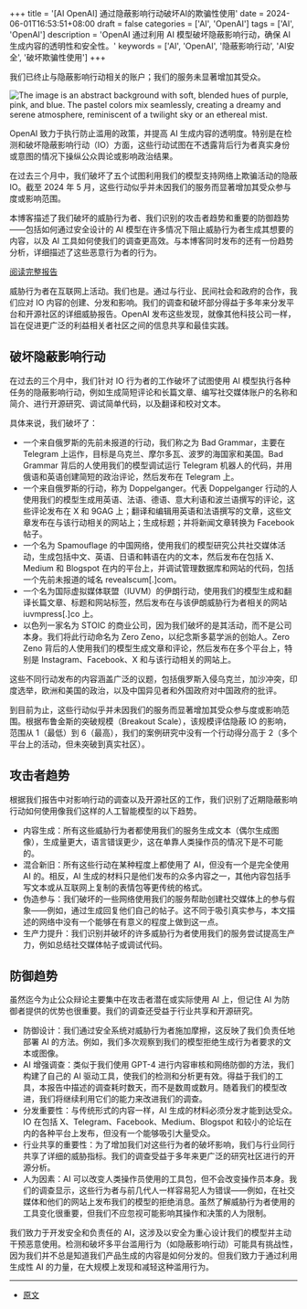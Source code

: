 +++
title = '[AI OpenAI] 通过隐蔽影响行动破坏AI的欺骗性使用'
date = 2024-06-01T16:53:51+08:00
draft = false
categories = ['AI', 'OpenAI']
tags = ['AI', 'OpenAI']
description = 'OpenAI 通过利用 AI 模型破坏隐蔽影响行动，确保 AI 生成内容的透明性和安全性。'
keywords = ['AI', 'OpenAI', '隐蔽影响行动', 'AI安全', '破坏欺骗性使用']
+++

我们已终止与隐蔽影响行动相关的账户；我们的服务未显著增加其受众。

![The image is an abstract background with soft, blended hues of purple, pink, and blue. The pastel colors mix seamlessly, creating a dreamy and serene atmosphere, reminiscent of a twilight sky or an ethereal mist.](https://images.ctfassets.net/kftzwdyauwt9/4oeOcYU7pdkkcl4y3sjZOr/4122e73e2f9fc8d6522fbc4025dbf7af/IO_Blog_Image.png?w=1920&q=90&fm=webp)

OpenAI 致力于执行防止滥用的政策，并提高 AI 生成内容的透明度。特别是在检测和破坏隐蔽影响行动（IO）方面，这些行动试图在不透露背后行为者真实身份或意图的情况下操纵公众舆论或影响政治结果。

在过去三个月中，我们破坏了五个试图利用我们的模型支持网络上欺骗活动的隐蔽 IO。截至 2024 年 5 月，这些行动似乎并未因我们的服务而显著增加其受众参与度或影响范围。

本博客描述了我们破坏的威胁行为者、我们识别的攻击者趋势和重要的防御趋势——包括如何通过安全设计的 AI 模型在许多情况下阻止威胁行为者生成其想要的内容，以及 AI 工具如何使我们的调查更高效。与本博客同时发布的还有一份趋势分析，详细描述了这些恶意行为者的行为。

[阅读完整报告](https://downloads.ctfassets.net/kftzwdyauwt9/5IMxzTmUclSOAcWUXbkVrK/3cfab518e6b10789ab8843bcca18b633/Threat_Intel_Report.pdf)

威胁行为者在互联网上活动。我们也是。通过与行业、民间社会和政府的合作，我们应对 IO 内容的创建、分发和影响。我们的调查和破坏部分得益于多年来分发平台和开源社区的详细威胁报告。OpenAI 发布这些发现，就像其他科技公司一样，旨在促进更广泛的利益相关者社区之间的信息共享和最佳实践。

## 破坏隐蔽影响行动
在过去的三个月中，我们针对 IO 行为者的工作破坏了试图使用 AI 模型执行各种任务的隐蔽影响行动，例如生成简短评论和长篇文章、编写社交媒体账户的名称和简介、进行开源研究、调试简单代码，以及翻译和校对文本。

具体来说，我们破坏了：

- 一个来自俄罗斯的先前未报道的行动，我们称之为 Bad Grammar，主要在 Telegram 上运作，目标是乌克兰、摩尔多瓦、波罗的海国家和美国。Bad Grammar 背后的人使用我们的模型调试运行 Telegram 机器人的代码，并用俄语和英语创建简短的政治评论，然后发布在 Telegram 上。
- 一个来自俄罗斯的行动，称为 Doppelganger。代表 Doppelganger 行动的人使用我们的模型生成用英语、法语、德语、意大利语和波兰语撰写的评论，这些评论发布在 X 和 9GAG 上；翻译和编辑用英语和法语撰写的文章，这些文章发布在与该行动相关的网站上；生成标题；并将新闻文章转换为 Facebook 帖子。
- 一个名为 Spamouflage 的中国网络，使用我们的模型研究公共社交媒体活动，生成包括中文、英语、日语和韩语在内的文本，然后发布在包括 X、Medium 和 Blogspot 在内的平台上，并调试管理数据库和网站的代码，包括一个先前未报道的域名 revealscum[.]com。
- 一个名为国际虚拟媒体联盟（IUVM）的伊朗行动，使用我们的模型生成和翻译长篇文章、标题和网站标签，然后发布在与该伊朗威胁行为者相关的网站 iuvmpress[.]co 上。
- 以色列一家名为 STOIC 的商业公司，因为我们破坏的是其活动，而不是公司本身。我们将此行动命名为 Zero Zeno，以纪念斯多葛学派的创始人。Zero Zeno 背后的人使用我们的模型生成文章和评论，然后发布在多个平台上，特别是 Instagram、Facebook、X 和与该行动相关的网站上。

这些不同行动发布的内容涵盖广泛的议题，包括俄罗斯入侵乌克兰，加沙冲突，印度选举，欧洲和美国的政治，以及中国异见者和外国政府对中国政府的批评。

到目前为止，这些行动似乎并未因我们的服务而显著增加其受众参与度或影响范围。根据布鲁金斯的突破规模（Breakout Scale），该规模评估隐蔽 IO 的影响，范围从 1（最低）到 6（最高），我们的案例研究中没有一个行动得分高于 2（多个平台上的活动，但未突破到真实社区）。

## 攻击者趋势
根据我们报告中对影响行动的调查以及开源社区的工作，我们识别了近期隐蔽影响行动如何使用像我们这样的人工智能模型的以下趋势。

- 内容生成：所有这些威胁行为者都使用我们的服务生成文本（偶尔生成图像），生成量更大，语言错误更少，这在单靠人类操作员的情况下是不可能的。
- 混合新旧：所有这些行动在某种程度上都使用了 AI，但没有一个是完全使用 AI 的。相反，AI 生成的材料只是他们发布的众多内容之一，其他内容包括手写文本或从互联网上复制的表情包等更传统的格式。
- 伪造参与：我们破坏的一些网络使用我们的服务帮助创建社交媒体上的参与假象——例如，通过生成回复他们自己的帖子。这不同于吸引真实参与，本文描述的网络中没有一个能够在有意义的程度上做到这一点。
- 生产力提升：我们识别并破坏的许多威胁行为者使用我们的服务尝试提高生产力，例如总结社交媒体帖子或调试代码。

## 防御趋势
虽然迄今为止公众辩论主要集中在攻击者潜在或实际使用 AI 上，但记住 AI 为防御者提供的优势也很重要。我们的调查还受益于行业共享和开源研究。

- 防御设计：我们通过安全系统对威胁行为者施加摩擦，这反映了我们负责任地部署 AI 的方法。例如，我们多次观察到我们的模型拒绝生成行为者要求的文本或图像。
- AI 增强调查：类似于我们使用 GPT-4 进行内容审核和网络防御的方法，我们构建了自己的 AI 驱动工具，使我们的检测和分析更有效。得益于我们的工具，本报告中描述的调查耗时数天，而不是数周或数月。随着我们的模型改进，我们将继续利用它们的能力来改进我们的调查。
- 分发重要性：与传统形式的内容一样，AI 生成的材料必须分发才能到达受众。IO 在包括 X、Telegram、Facebook、Medium、Blogspot 和较小的论坛在内的各种平台上发布，但没有一个能够吸引大量受众。
- 行业共享的重要性：为了增加我们对这些行为者的破坏影响，我们与行业同行共享了详细的威胁指标。我们的调查受益于多年来更广泛的研究社区进行的开源分析。
- 人为因素：AI 可以改变人类操作员使用的工具包，但不会改变操作员本身。我们的调查显示，这些行为者与前几代人一样容易犯人为错误——例如，在社交媒体和他们的网站上发布我们的模型的拒绝消息。虽然了解威胁行为者使用的工具变化很重要，但我们不应忽视可能影响其操作和决策的人为限制。

我们致力于开发安全和负责任的 AI，这涉及以安全为重心设计我们的模型并主动干预恶意使用。检测和破坏多平台滥用行为（如隐蔽影响行动）可能具有挑战性，因为我们并不总是知道我们产品生成的内容是如何分发的。但我们致力于通过利用生成性 AI 的力量，在大规模上发现和减轻这种滥用行为。

---

- [原文](https://openai.com/index/disrupting-deceptive-uses-of-AI-by-covert-influence-operations/)
<!-- - [博客 - 从零开始学AI](...) -->
<!-- - [Blog | Learn AI from scratch](...) -->
<!-- - [公众号 - 从零开始学AI](...) -->
<!-- - [CSDN - 从零开始学AI](...) -->
<!-- - [掘金 - 从零开始学AI](...) -->
<!-- - [知乎 - 从零开始学AI](...) -->
<!-- - [阿里云 - 从零开始学AI](...) -->
<!-- - [腾讯云 - 从零开始学AI](...) -->
